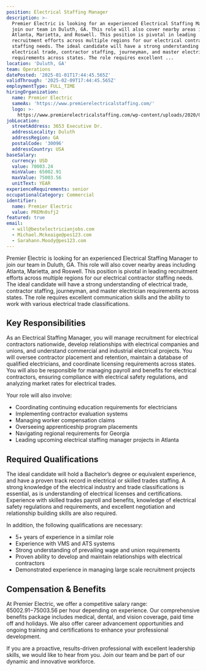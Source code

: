 ```yaml
---
position: Electrical Staffing Manager
description: >-
  Premier Electric is looking for an experienced Electrical Staffing Manager to
  join our team in Duluth, GA. This role will also cover nearby areas including
  Atlanta, Marietta, and Roswell. This position is pivotal in leading
  recruitment efforts across multiple regions for our electrical contractor
  staffing needs. The ideal candidate will have a strong understanding of
  electrical trade, contractor staffing, journeyman, and master electrician
  requirements across states. The role requires excellent ...
location: 'Duluth, GA'
team: Operations
datePosted: '2025-01-01T17:44:45.565Z'
validThrough: '2025-02-09T17:44:45.565Z'
employmentType: FULL_TIME
hiringOrganization:
  name: Premier Electric
  sameAs: 'https://www.premierelectricalstaffing.com/'
  logo: >-
    https://www.premierelectricalstaffing.com/wp-content/uploads/2020/05/Premier-Electrical-Staffing-logo.png
jobLocation:
  streetAddress: 3653 Executive Dr.
  addressLocality: Duluth
  addressRegion: GA
  postalCode: '30096'
  addressCountry: USA
baseSalary:
  currency: USD
  value: 70003.24
  minValue: 65002.91
  maxValue: 75003.56
  unitText: YEAR
experienceRequirements: senior
occupationalCategory: Commercial
identifier:
  name: Premier Electric
  value: PREMn0sfj2
featured: true
email:
  - will@bestelectricianjobs.com
  - Michael.Mckeaige@pes123.com
  - Sarahann.Moody@pes123.com
---
```




Premier Electric is looking for an experienced Electrical Staffing Manager to join our team in Duluth, GA. This role will also cover nearby areas including Atlanta, Marietta, and Roswell. This position is pivotal in leading recruitment efforts across multiple regions for our electrical contractor staffing needs. The ideal candidate will have a strong understanding of electrical trade, contractor staffing, journeyman, and master electrician requirements across states. The role requires excellent communication skills and the ability to work with various electrical trade classifications.

## Key Responsibilities

As an Electrical Staffing Manager, you will manage recruitment for electrical contractors nationwide, develop relationships with electrical companies and unions, and understand commercial and industrial electrical projects. You will oversee contractor placement and retention, maintain a database of qualified electricians, and coordinate licensing requirements across states. You will also be responsible for managing payroll and benefits for electrical contractors, ensuring compliance with electrical safety regulations, and analyzing market rates for electrical trades.

Your role will also involve:

- Coordinating continuing education requirements for electricians
- Implementing contractor evaluation systems
- Managing worker compensation claims
- Overseeing apprenticeship program placements
- Navigating regional requirements for Georgia
- Leading upcoming electrical staffing manager projects in Atlanta

## Required Qualifications

The ideal candidate will hold a Bachelor’s degree or equivalent experience, and have a proven track record in electrical or skilled trades staffing. A strong knowledge of the electrical industry and trade classifications is essential, as is understanding of electrical licenses and certifications. Experience with skilled trades payroll and benefits, knowledge of electrical safety regulations and requirements, and excellent negotiation and relationship building skills are also required. 

In addition, the following qualifications are necessary:

- 5+ years of experience in a similar role
- Experience with VMS and ATS systems
- Strong understanding of prevailing wage and union requirements
- Proven ability to develop and maintain relationships with electrical contractors
- Demonstrated experience in managing large scale recruitment projects

## Compensation & Benefits

At Premier Electric, we offer a competitive salary range: $65002.91-$75003.56 per hour depending on experience. Our comprehensive benefits package includes medical, dental, and vision coverage, paid time off and holidays. We also offer career advancement opportunities and ongoing training and certifications to enhance your professional development. 

If you are a proactive, results-driven professional with excellent leadership skills, we would like to hear from you. Join our team and be part of our dynamic and innovative workforce.